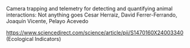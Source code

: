 Camera trapping and telemetry for detecting and quantifying animal interactions: Not anything goes
Cesar Herraiz, David Ferrer-Ferrando, Joaquín Vicente, Pelayo Acevedo

https://www.sciencedirect.com/science/article/pii/S1470160X24003340 (Ecological Indicators)
